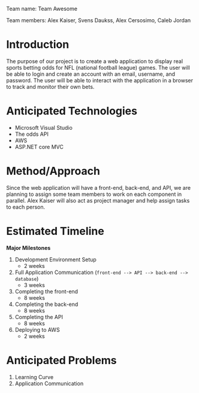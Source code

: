 Team name: Team Awesome

Team members: Alex Kaiser, Svens Daukss, Alex Cersosimo, Caleb Jordan

# Introduction

<p>
The purpose of our project is to create a web application to display real sports betting odds for NFL (national football league) games. The user will be able to login and create an account with an email, username, and password. The user will be able to interact with the application in a browser to track and monitor their own bets.
</p>

# Anticipated Technologies

- Microsoft Visual Studio
- The odds API
- AWS
- ASP.NET core MVC

# Method/Approach
Since the web application will have a front-end, back-end, and API, we are planning to assign some team members to work on each component in parallel.  Alex Kaiser will also act as project manager and help assign tasks to each person.

# Estimated Timeline
**Major Milestones**
1. Development Environment Setup
    -  2 weeks
2. Full Application Communication (`front-end --> API --> back-end --> database`)
    - 3 weeks
3. Completing the front-end
    - 8 weeks
4. Completing the back-end
    - 8 weeks
5. Completing the API
    - 8 weeks
6. Deploying to AWS
    - 2 weeks
# Anticipated Problems
1. Learning Curve
2. Application Communication
